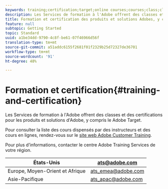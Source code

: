 ```yaml
---
keywords: training;certification;target;online courses;courses;class;classes
description: Les Services de formation à l'Adobe offrent des classes et des certifications pour les produits et solutions d'Adobe, y compris le Adobe Target.
title: Formation et certification des produits et solutions Adobes, y compris Adobe Target
feature: null
subtopic: Getting Started
topic: Standard
uuid: a1be34dd-9790-4c8f-be61-07f46966d56f
translation-type: tm+mt
source-git-commit: a51addc6155f2681f01f2329b25d72327de36701
workflow-type: tm+mt
source-wordcount: '91'
ht-degree: 48%

---
```



# Formation et certification{#training-and-certification}

Les Services de formation à l&#39;Adobe offrent des classes et des certifications pour les produits et solutions d&#39;Adobe, y compris le Adobe Target.

Pour consulter la liste des cours dispensés par des instructeurs et des cours en lignes, rendez-vous sur le [site web Adobe Customer Training](https://training.adobe.com/training/courses.html#solution=adobeTarget).

Pour plus d’informations, contacter le centre Adobe Training Services de votre région.

| États-Unis | [ats@adobe.com](mailto:ats@adobe.com) |
|---|---|
| Europe, Moyen-Orient et Afrique | [ats_emea@adobe.com](mailto:ats_emea@adobe.com) |
| Asie-Pacifique | [ats_apac@adobe.com](mailto:ats_apac@adobe.com) |

